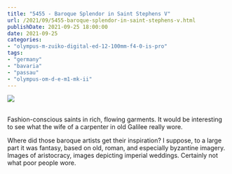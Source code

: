 ```yaml
---
title: "5455 - Baroque Splendor in Saint Stephens V"
url: /2021/09/5455-baroque-splendor-in-saint-stephens-v.html
publishDate: 2021-09-25 18:00:00
date: 2021-09-25
categories:
- "olympus-m-zuiko-digital-ed-12-100mm-f4-0-is-pro"
tags:
- "germany"
- "bavaria"
- "passau"
- "olympus-om-d-e-m1-mk-ii"
---
```

<div class="container">
<div class="center"><a target="_blank" href="https://d25zfm9zpd7gm5.cloudfront.net/1200x1200/2019/20190622_114831_lr.jpg"><img class="webfeedsFeaturedVisual" src="https://d25zfm9zpd7gm5.cloudfront.net/0600x0600/2019/20190622_114831_lr.jpg" /></a></div>
</div>
<br />

Fashion-conscious saints in rich, flowing garments. It would be
interesting to see what the wife of a carpenter in old
Galilee really wore.

Where did those baroque artists get their inspiration? I
suppose, to a large part it was fantasy, based on old,
roman, and especially byzantine imagery. Images of
aristocracy, images depicting imperial weddings. Certainly
not what poor people wore.
